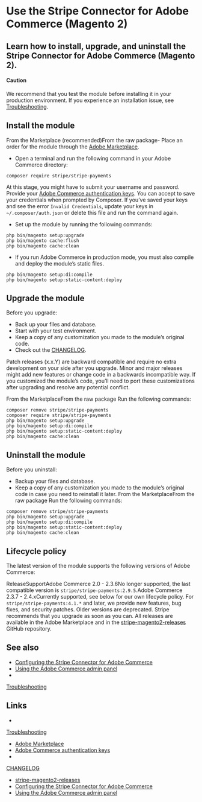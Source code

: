 # Use the Stripe Connector for Adobe Commerce (Magento 2)

## Learn how to install, upgrade, and uninstall the Stripe Connector for Adobe Commerce (Magento 2).

#### Caution

We recommend that you test the module before installing it in your production
environment. If you experience an installation issue, see
[Troubleshooting](https://docs.stripe.com/connectors/adobe-commerce/payments/troubleshooting).

## Install the module

From the Marketplace (recommended)From the raw package- Place an order for the
module through the [Adobe
Marketplace](https://marketplace.magento.com/stripe-stripe-payments.html).
- Open a terminal and run the following command in your Adobe Commerce
directory:

```
composer require stripe/stripe-payments
```

At this stage, you might have to submit your username and password. Provide your
[Adobe Commerce authentication
keys](https://devdocs.magento.com/guides/v2.3/install-gde/prereq/connect-auth.html).
You can accept to save your credentials when prompted by Composer. If you’ve
saved your keys and see the error `Invalid Credentials`, update your keys in
`~/.composer/auth.json` or delete this file and run the command again.

- Set up the module by running the following commands:

```
php bin/magento setup:upgrade
php bin/magento cache:flush
php bin/magento cache:clean
```
- If you run Adobe Commerce in production mode, you must also compile and deploy
the module’s static files.

```
php bin/magento setup:di:compile
php bin/magento setup:static-content:deploy
```

## Upgrade the module

Before you upgrade:

- Back up your files and database.
- Start with your test environment.
- Keep a copy of any customization you made to the module’s original code.
- Check out the
[CHANGELOG](https://github.com/stripe/stripe-magento2-releases/blob/master/CHANGELOG.md).

Patch releases (x.x.Y) are backward compatible and require no extra development
on your side after you upgrade. Minor and major releases might add new features
or change code in a backwards incompatible way. If you customized the module’s
code, you’ll need to port these customizations after upgrading and resolve any
potential conflict.

From the MarketplaceFrom the raw package
Run the following commands:

```
composer remove stripe/stripe-payments
composer require stripe/stripe-payments
php bin/magento setup:upgrade
php bin/magento setup:di:compile
php bin/magento setup:static-content:deploy
php bin/magento cache:clean
```

## Uninstall the module

Before you uninstall:

- Backup your files and database.
- Keep a copy of any customization you made to the module’s original code in
case you need to reinstall it later.
From the MarketplaceFrom the raw package
Run the following commands:

```
composer remove stripe/stripe-payments
php bin/magento setup:upgrade
php bin/magento setup:di:compile
php bin/magento setup:static-content:deploy
php bin/magento cache:clean
```

## Lifecycle policy

The latest version of the module supports the following versions of Adobe
Commerce:

ReleaseSupportAdobe Commerce 2.0 - 2.3.6No longer supported, the last compatible
version is `stripe/stripe-payments:2.9.5`.Adobe Commerce 2.3.7 - 2.4.xCurrently
supported, see below for our own lifecycle policy.
For `stripe/stripe-payments:4.1.*` and later, we provide new features, bug
fixes, and security patches. Older versions are deprecated. Stripe recommends
that you upgrade as soon as you can. All releases are available in the Adobe
Marketplace and in the
[stripe-magento2-releases](https://github.com/stripe/stripe-magento2-releases)
GitHub repository.

## See also

- [Configuring the Stripe Connector for Adobe
Commerce](https://docs.stripe.com/connectors/adobe-commerce/payments/configuration)
- [Using the Adobe Commerce admin
panel](https://docs.stripe.com/connectors/adobe-commerce/payments/admin)
-
[Troubleshooting](https://docs.stripe.com/connectors/adobe-commerce/payments/troubleshooting)

## Links

-
[Troubleshooting](https://docs.stripe.com/connectors/adobe-commerce/payments/troubleshooting)
- [Adobe
Marketplace](https://marketplace.magento.com/stripe-stripe-payments.html)
- [Adobe Commerce authentication
keys](https://devdocs.magento.com/guides/v2.3/install-gde/prereq/connect-auth.html)
-
[CHANGELOG](https://github.com/stripe/stripe-magento2-releases/blob/master/CHANGELOG.md)
- [stripe-magento2-releases](https://github.com/stripe/stripe-magento2-releases)
- [Configuring the Stripe Connector for Adobe
Commerce](https://docs.stripe.com/connectors/adobe-commerce/payments/configuration)
- [Using the Adobe Commerce admin
panel](https://docs.stripe.com/connectors/adobe-commerce/payments/admin)